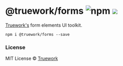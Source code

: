 # @truework/forms ![npm](https://img.shields.io/npm/v/@truework/forms) [![](https://badgen.net/bundlephobia/minzip/@truework/forms)](https://bundlephobia.com/result?p=@truework/forms)

[Truework's](https://www.truework.com) form elements UI toolkit.

```
npm i @truework/forms --save
```

### License

MIT License © [Truework](https://truework.com)
